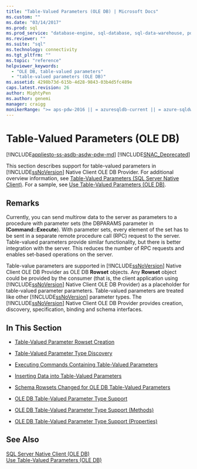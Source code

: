 ```yaml
---
title: "Table-Valued Parameters (OLE DB) | Microsoft Docs"
ms.custom: ""
ms.date: "03/14/2017"
ms.prod: sql
ms.prod_service: "database-engine, sql-database, sql-data-warehouse, pdw"
ms.reviewer: ""
ms.suite: "sql"
ms.technology: connectivity
ms.tgt_pltfrm: ""
ms.topic: "reference"
helpviewer_keywords: 
  - "OLE DB, table-valued parameters"
  - "table-valued parameters (OLE DB)"
ms.assetid: 4298b73d-615b-4d28-9843-03b4d5fc489e
caps.latest.revision: 26
author: MightyPen
ms.author: genemi
manager: craigg
monikerRange: ">= aps-pdw-2016 || = azuresqldb-current || = azure-sqldw-latest || >= sql-server-2016 || = sqlallproducts-allversions"
---
```

# Table-Valued Parameters (OLE DB)
[!INCLUDE[appliesto-ss-asdb-asdw-pdw-md](../../includes/appliesto-ss-asdb-asdw-pdw-md.md)]
[!INCLUDE[SNAC_Deprecated](../../includes/snac-deprecated.md)]

  This section describes support for table-valued parameters in [!INCLUDE[ssNoVersion](../../includes/ssnoversion-md.md)] Native Client OLE DB Provider. For additional overview information, see [Table-Valued Parameters &#40;SQL Server Native Client&#41;](../../relational-databases/native-client/features/table-valued-parameters-sql-server-native-client.md). For a sample, see [Use Table-Valued Parameters &#40;OLE DB&#41;](../../relational-databases/native-client-ole-db-how-to/use-table-valued-parameters-ole-db.md).  
  
## Remarks  
 Currently, you can send multirow data to the server as parameters to a procedure with parameter sets (the DBPARAMS parameter in **ICommand::Execute**). With parameter sets, every element of the set has to be sent in a separate remote procedure call (RPC) request to the server. Table-valued parameters provide similar functionality, but there is better integration with the server. This reduces the number of RPC requests and enables set-based operations on the server.  
  
 Table-value parameters are supported in [!INCLUDE[ssNoVersion](../../includes/ssnoversion-md.md)] Native Client OLE DB Provider as OLE DB **Rowset** objects. Any **Rowset** object could be provided by the consumer (that is, the client application using [!INCLUDE[ssNoVersion](../../includes/ssnoversion-md.md)] Native Client OLE DB Provider) as a placeholder for table-valued parameter parameters. Table-valued parameters are treated like other [!INCLUDE[ssNoVersion](../../includes/ssnoversion-md.md)] parameter types. The [!INCLUDE[ssNoVersion](../../includes/ssnoversion-md.md)] Native Client OLE DB Provider provides creation, discovery, specification, binding and schema interfaces.  
  
## In This Section  
  
-   [Table-Valued Parameter Rowset Creation](../../relational-databases/native-client-ole-db-table-valued-parameters/table-valued-parameter-rowset-creation.md)  
  
-   [Table-Valued Parameter Type Discovery](../../relational-databases/native-client-ole-db-table-valued-parameters/table-valued-parameter-type-discovery.md)  
  
-   [Executing Commands Containing Table-Valued Parameters](../../relational-databases/native-client-ole-db-table-valued-parameters/executing-commands-containing-table-valued-parameters.md)  
  
-   [Inserting Data into Table-Valued Parameters](../../relational-databases/native-client-ole-db-table-valued-parameters/inserting-data-into-table-valued-parameters.md)  
  
-   [Schema Rowsets Changed for OLE DB Table-Valued Parameters](../../relational-databases/native-client-ole-db-table-valued-parameters/schema-rowsets-changed-for-ole-db-table-valued-parameters.md)  
  
-   [OLE DB Table-Valued Parameter Type Support](../../relational-databases/native-client-ole-db-table-valued-parameters/ole-db-table-valued-parameter-type-support.md)  
  
-   [OLE DB Table-Valued Parameter Type Support &#40;Methods&#41;](../../relational-databases/native-client-ole-db-table-valued-parameters/ole-db-table-valued-parameter-type-support-methods.md)  
  
-   [OLE DB Table-Valued Parameter Type Support &#40;Properties&#41;](../../relational-databases/native-client-ole-db-table-valued-parameters/ole-db-table-valued-parameter-type-support-properties.md)  
  
## See Also  
 [SQL Server Native Client &#40;OLE DB&#41;](../../relational-databases/native-client/ole-db/sql-server-native-client-ole-db.md)   
 [Use Table-Valued Parameters &#40;OLE DB&#41;](../../relational-databases/native-client-ole-db-how-to/use-table-valued-parameters-ole-db.md)  
  
  

